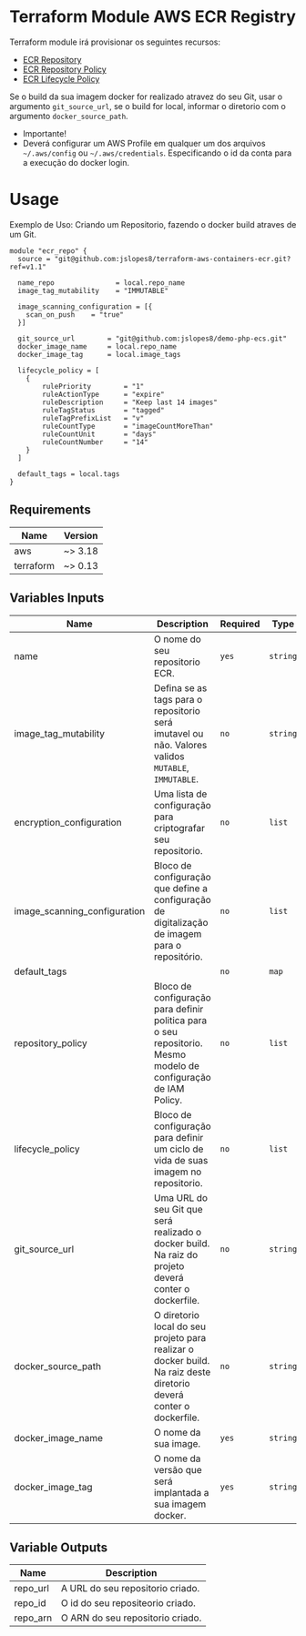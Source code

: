 # Terraform Module AWS ECR Registry

Terraform module irá provisionar os seguintes recursos:

* [ECR Repository](https://registry.terraform.io/providers/hashicorp/aws/latest/docs/resources/ecr_repository)
* [ECR Repository Policy](https://registry.terraform.io/providers/hashicorp/aws/latest/docs/resources/ecr_repository_policy)
* [ECR Lifecycle Policy](https://registry.terraform.io/providers/hashicorp/aws/latest/docs/resources/ecr_lifecycle_policy)

Se o build da sua imagem docker for realizado atravez do seu Git, usar o argumento `git_source_url`, se o build for local, informar o diretorio com o argumento `docker_source_path`.

- Importante!
- Deverá configurar um AWS Profile em qualquer um dos arquivos `~/.aws/config` ou `~/.aws/credentials`. Especificando o id da conta para a execução do docker login.

# Usage
Exemplo de Uso: Criando um Repositorio, fazendo o docker build atraves de um Git.
```hcl
module "ecr_repo" {
  source = "git@github.com:jslopes8/terraform-aws-containers-ecr.git?ref=v1.1"

  name_repo               = local.repo_name
  image_tag_mutability    = "IMMUTABLE"

  image_scanning_configuration = [{
    scan_on_push    = "true"
  }]

  git_source_url        = "git@github.com:jslopes8/demo-php-ecs.git"
  docker_image_name     = local.repo_name
  docker_image_tag      = local.image_tags

  lifecycle_policy = [
    {
        rulePriority        = "1"
        ruleActionType      = "expire"
        ruleDescription     = "Keep last 14 images"
        ruleTagStatus       = "tagged"
        ruleTagPrefixList   = "v"
        ruleCountType       = "imageCountMoreThan"
        ruleCountUnit       = "days"
        ruleCountNumber     = "14"
    }
  ]

  default_tags = local.tags
}
```

## Requirements
| Name | Version |
| ---- | ------- |
| aws | ~> 3.18 |
| terraform | ~> 0.13 |

<!-- BEGINNING OF PRE-COMMIT-TERRAFORM DOCS HOOK -->
## Variables Inputs
| Name | Description | Required | Type | Default |
| ---- | ----------- | -------- | ---- | ------- |
| name | O nome do seu repositorio ECR. | `yes` | `string` | `[]` |
| image_tag_mutability | Defina se as tags para o repositorio será imutavel ou não. Valores validos `MUTABLE`, `IMMUTABLE`. | `no` | `string` | `MUTABLE` |
| encryption_configuration | Uma lista de configuração para criptografar seu repositorio. | `no` | `list` | `[]` |
| image_scanning_configuration | Bloco de configuração que define a configuração de digitalização de imagem para o repositório. | `no` | `list` | `[]` |
| default_tags | | `no` | `map` | `{}` |
| repository_policy | Bloco de configuração para definir politica para o seu repositorio. Mesmo modelo de configuração de IAM Policy. | `no` | `list` | `[]` |
| lifecycle_policy | Bloco de configuração para definir um ciclo de vida de suas imagem no repositorio. | `no` | `list` | `[]` |
| git_source_url | Uma URL do seu Git que será realizado o docker build. Na raiz do projeto deverá conter o dockerfile. | `no` | `string` | `null` |
| docker_source_path | O diretorio local do seu projeto para realizar o docker build. Na raiz deste diretorio deverá conter o dockerfile. | `no` | `string` | `null` |
| docker_image_name | O nome da sua image. | `yes` | `string` | ` ` |
| docker_image_tag | O nome da versão que será implantada a sua imagem docker. | `yes` | `string` | ` ` |
 
## Variable Outputs
<!-- END OF PRE-COMMIT-TERRAFORM DOCS HOOK -->
| Name | Description |
| ---- | ----------- |
| repo_url | A URL do seu repositorio criado. |
| repo_id | O id do seu repositeorio criado. |
| repo_arn | O ARN do seu repositorio criado. |
